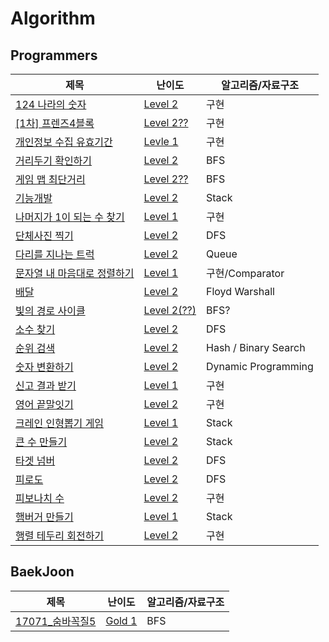 # Algorithm

## Programmers
|제목|난이도|알고리즘/자료구조|
|------|---|---|
|[124 나라의 숫자](https://github.com/ToasT1ng/Algorithm/blob/main/programmers/124%20%EB%82%98%EB%9D%BC%EC%9D%98%20%EC%88%AB%EC%9E%90.java)|[Level 2](https://programmers.co.kr/learn/courses/30/lessons/12899)|구현|
|[[1차] 프렌즈4블록](https://github.com/ToasT1ng/Algorithm/blob/main/programmers/%5B1%EC%B0%A8%5D%20%ED%94%84%EB%A0%8C%EC%A6%884%EB%B8%94%EB%A1%9D.java)|[Level 2??](https://programmers.co.kr/learn/courses/30/lessons/17679)|구현|
|[개인정보 수집 유효기간](https://github.com/ToasT1ng/Algorithm/blob/main/programmers/%EA%B0%9C%EC%9D%B8%EC%A0%95%EB%B3%B4%20%EC%88%98%EC%A7%91%20%EC%9C%A0%ED%9A%A8%EA%B8%B0%EA%B0%84.java)|[Levle 1](https://school.programmers.co.kr/learn/courses/30/lessons/150370)|구현|
|[거리두기 확인하기](https://github.com/ToasT1ng/Algorithm/blob/main/programmers/%EA%B1%B0%EB%A6%AC%EB%91%90%EA%B8%B0%20%ED%99%95%EC%9D%B8%ED%95%98%EA%B8%B0(bfs).java)|[Level 2](https://programmers.co.kr/learn/courses/30/lessons/81302)|BFS|
|[게임 맵 최단거리](https://github.com/ToasT1ng/Algorithm/blob/main/programmers/%EA%B2%8C%EC%9E%84%20%EB%A7%B5%20%EC%B5%9C%EB%8B%A8%EA%B1%B0%EB%A6%AC(*).java)|[Level 2??](https://programmers.co.kr/learn/courses/30/lessons/1844)|BFS|
|[기능개발](https://github.com/ToasT1ng/Algorithm/blob/main/programmers/%EA%B8%B0%EB%8A%A5%EA%B0%9C%EB%B0%9C.java)|[Level 2](https://programmers.co.kr/learn/courses/30/lessons/42586)|Stack|
|[나머지가 1이 되는 수 찾기](https://github.com/ToasT1ng/Algorithm/blob/main/programmers/%EB%82%98%EB%A8%B8%EC%A7%80%EA%B0%80%201%EC%9D%B4%20%EB%90%98%EB%8A%94%20%EC%88%98%20%EC%B0%BE%EA%B8%B0.java)|[Level 1](https://programmers.co.kr/learn/courses/30/lessons/87389)|구현|
|[단체사진 찍기](https://github.com/ToasT1ng/Algorithm/blob/main/programmers/%EB%8B%A8%EC%B2%B4%EC%82%AC%EC%A7%84%20%EC%B0%8D%EA%B8%B0.java)|[Level 2](https://programmers.co.kr/learn/courses/30/lessons/1835)|DFS|
|[다리를 지나는 트럭](https://github.com/ToasT1ng/Algorithm/blob/main/programmers/%EB%8B%A4%EB%A6%AC%EB%A5%BC%20%EC%A7%80%EB%82%98%EB%8A%94%20%ED%8A%B8%EB%9F%AD.java)|[Level 2](https://programmers.co.kr/learn/courses/30/lessons/42583)|Queue|
|[문자열 내 마음대로 정렬하기](https://github.com/ToasT1ng/Algorithm/blob/main/programmers/%EB%AC%B8%EC%9E%90%EC%97%B4%20%EB%82%B4%20%EB%A7%88%EC%9D%8C%EB%8C%80%EB%A1%9C%20%EC%A0%95%EB%A0%AC%ED%95%98%EA%B8%B0.java)|[Level 1](https://programmers.co.kr/learn/courses/30/lessons/12915)|구현/Comparator|
|[배달](https://github.com/ToasT1ng/Algorithm/blob/main/programmers/%EB%B0%B0%EB%8B%AC.java)|[Level 2](https://programmers.co.kr/learn/courses/30/lessons/12978)|Floyd Warshall|
|[빛의 경로 사이클](https://github.com/ToasT1ng/Algorithm/blob/main/programmers/%EB%B9%9B%EC%9D%98%20%EA%B2%BD%EB%A1%9C%20%EC%82%AC%EC%9D%B4%ED%81%B4(*).java)|[Level 2(??)](https://programmers.co.kr/learn/courses/30/lessons/86052)|BFS?|
|[소수 찾기](https://github.com/ToasT1ng/Algorithm/blob/main/programmers/%EC%86%8C%EC%88%98%20%EC%B0%BE%EA%B8%B0.java)|[Level 2](https://programmers.co.kr/learn/courses/30/lessons/42839)|DFS|
|[순위 검색](https://github.com/ToasT1ng/Algorithm/blob/main/programmers/%EC%88%9C%EC%9C%84%20%EA%B2%80%EC%83%89.java)|[Level 2](https://programmers.co.kr/learn/courses/30/lessons/72412)|Hash / Binary Search|
|[숫자 변환하기](https://github.com/ToasT1ng/Algorithm/blob/main/programmers/%EC%88%AB%EC%9E%90%20%EB%B3%80%ED%99%98%ED%95%98%EA%B8%B0.java)|[Level 2](https://school.programmers.co.kr/learn/courses/30/lessons/154538)|Dynamic Programming|
|[신고 결과 받기](https://github.com/ToasT1ng/Algorithm/blob/main/programmers/%EC%8B%A0%EA%B3%A0%20%EA%B2%B0%EA%B3%BC%20%EB%B0%9B%EA%B8%B0.java)|[Level 1](https://school.programmers.co.kr/learn/courses/30/lessons/92334)|구현|
|[영어 끝말잇기](https://github.com/ToasT1ng/Algorithm/blob/main/programmers/%EC%98%81%EC%96%B4%20%EB%81%9D%EB%A7%90%EC%9E%87%EA%B8%B0.java)|[Level 2](https://programmers.co.kr/learn/courses/30/lessons/12981)|구현|
|[크레인 인형뽑기 게임](https://github.com/ToasT1ng/Algorithm/blob/main/programmers/%ED%81%AC%EB%A0%88%EC%9D%B8%20%EC%9D%B8%ED%98%95%EB%BD%91%EA%B8%B0%20%EA%B2%8C%EC%9E%84.java)|[Level 1](https://programmers.co.kr/learn/courses/30/lessons/64061)|Stack|
|[큰 수 만들기](https://github.com/ToasT1ng/Algorithm/blob/main/programmers/%ED%81%B0%20%EC%88%98%20%EB%A7%8C%EB%93%A4%EA%B8%B0(*).java)|[Level 2](https://programmers.co.kr/learn/courses/30/lessons/42883)|Stack|
|[타겟 넘버](https://github.com/ToasT1ng/Algorithm/blob/main/programmers/%ED%83%80%EA%B2%9F%20%EB%84%98%EB%B2%84.java)|[Level 2](https://programmers.co.kr/learn/courses/30/lessons/43165)|DFS|
|[피로도](https://github.com/ToasT1ng/Algorithm/blob/main/programmers/%ED%94%BC%EB%A1%9C%EB%8F%84.java)|[Level 2](https://programmers.co.kr/learn/courses/30/lessons/87946)|DFS|
|[피보나치 수](https://github.com/ToasT1ng/Algorithm/blob/main/programmers/%ED%94%BC%EB%B3%B4%EB%82%98%EC%B9%98%20%EC%88%98.java)|[Level 2](https://programmers.co.kr/learn/courses/30/lessons/12945)|구현|
|[햄버거 만들기](https://github.com/ToasT1ng/Algorithm/blob/main/programmers/%ED%96%84%EB%B2%84%EA%B1%B0%20%EB%A7%8C%EB%93%A4%EA%B8%B0.java)|[Level 1](https://school.programmers.co.kr/learn/courses/30/lessons/133502)|Stack|
|[행렬 테두리 회전하기](https://github.com/ToasT1ng/Algorithm/blob/main/programmers/%ED%96%89%EB%A0%AC%20%ED%85%8C%EB%91%90%EB%A6%AC%20%ED%9A%8C%EC%A0%84%ED%95%98%EA%B8%B0.java)|[Level 2](https://programmers.co.kr/learn/courses/30/lessons/77485)|구현|



## BaekJoon
|제목|난이도|알고리즘/자료구조|
|------|---|---|
|[17071_숨바꼭질5](https://github.com/ToasT1ng/Algorithm/blob/main/baekjoon/17071_%EC%88%A8%EB%B0%94%EA%BC%AD%EC%A7%885.java)|[Gold 1](https://www.acmicpc.net/problem/17071)|BFS|
